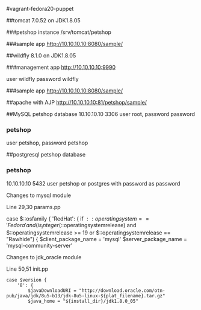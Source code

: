 #vagrant-fedora20-puppet

##tomcat 7.0.52 on JDK1.8.05

###petshop instance
/srv/tomcat/petshop

###sample app
http://10.10.10.10:8080/sample/

##wildfly 8.1.0 on JDK1.8.05

###management app
http://10.10.10.10:9990

user wildfly password wildfly

###sample app
http://10.10.10.10:8080/sample/

##apache with AJP
http://10.10.10.10:81/petshop/sample/

##MySQL petshop database
10.10.10.10 3306 user root, password password 

### petshop
user petshop, password petshop

##postgresql petshop database

### petshop
10.10.10.10 5432 user petshop or postgres with password as password


Changes to mysql module

Line 29,30 params.pp

  case $::osfamily {
    'RedHat': {
      if $::operatingsystem == 'Fedora' and (is_integer($::operatingsystemrelease) and $::operatingsystemrelease >= 19 or $::operatingsystemrelease == "Rawhide") {
        $client_package_name = 'mysql'
        $server_package_name = 'mysql-community-server'

Changes to jdk_oracle module

Line 50,51 init.pp

    case $version {
        '8': {
            $javaDownloadURI = "http://download.oracle.com/otn-pub/java/jdk/8u5-b13/jdk-8u5-linux-${plat_filename}.tar.gz"
            $java_home = "${install_dir}/jdk1.8.0_05"
